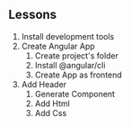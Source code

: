 ## Lessons

1. Install development tools
2. Create Angular App
   1. Create project's folder
   2. Install @angular/cli
   3. Create App as frontend
3. Add Header
   1. Generate Component
   2. Add Html
   3. Add Css
